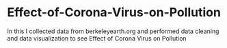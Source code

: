 # Effect-of-Corona-Virus-on-Pollution
In this I collected data from berkeleyearth.org and performed data cleaning and data visualization to see Effect of Corona Virus on Pollution
